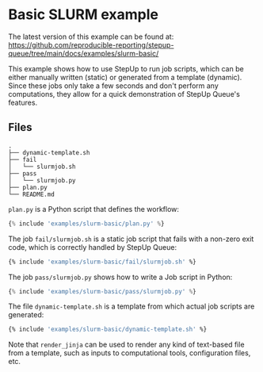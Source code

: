 # Basic SLURM example

The latest version of this example can be found at:
<https://github.com/reproducible-reporting/stepup-queue/tree/main/docs/examples/slurm-basic/>

This example shows how to use StepUp to run job scripts,
which can be either manually written (static) or generated from a template (dynamic).
Since these jobs only take a few seconds and don't perform any computations,
they allow for a quick demonstration of StepUp Queue's features.

## Files

```text
.
├── dynamic-template.sh
├── fail
│   └── slurmjob.sh
├── pass
│   └── slurmjob.py
├── plan.py
└── README.md
```

`plan.py` is a Python script that defines the workflow:

```python
{% include 'examples/slurm-basic/plan.py' %}
```

The job `fail/slurmjob.sh` is a static job script that fails with a non-zero exit code,
which is correctly handled by StepUp Queue:

```bash
{% include 'examples/slurm-basic/fail/slurmjob.sh' %}
```

The job `pass/slurmjob.py` shows how to write a Job script in Python:

```python
{% include 'examples/slurm-basic/pass/slurmjob.py' %}
```

The file `dynamic-template.sh` is a template from which actual job scripts are generated:

```bash
{% include 'examples/slurm-basic/dynamic-template.sh' %}
```

Note that `render_jinja` can be used to render any kind of text-based file from a template,
such as inputs to computational tools, configuration files, etc.
